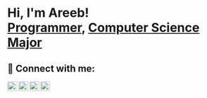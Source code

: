 <h1>Hi, I'm Areeb! <br/><a href="https://github.com/AreebEhsan">Programmer</a>, <a href="https://www.linkedin.com/in/joshmadakor/">Computer Science Major</a>


<h2> 🤳 Connect with me:</h2>

<img align="left" alt="Æ#3660 | Discord" width="22px" src="https://cdn.jsdelivr.net/npm/simple-icons@v3/icons/discord.svg" />
<img align="left" alt="Areeb Ehsan | Twitter" width="22px" src="https://cdn.jsdelivr.net/npm/simple-icons@v3/icons/twitter.svg" />
<img align="left" alt="Areeb Ehsan | LinkedIn" width="22px" src="https://cdn.jsdelivr.net/npm/simple-icons@v3/icons/linkedin.svg" />
<img align="left" alt="Areeb Ehsan | Instagram" width="22px" src="https://cdn.jsdelivr.net/npm/simple-icons@v3/icons/instagram.svg" />

[twitter]:https://twitter.com/ae_areeb

[linkedin]: https://www.linkedin.com/in/areebehsan/


